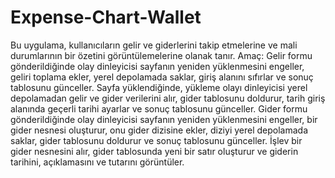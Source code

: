 # Expense-Chart-Wallet
Bu uygulama, kullanıcıların gelir ve giderlerini 
takip etmelerine ve mali durumlarının bir özetini 
görüntülemelerine olanak tanır. 
Amaç:
Gelir formu gönderildiğinde olay dinleyicisi sayfanın yeniden yüklenmesini engeller, 
geliri toplama ekler, yerel depolamada saklar, giriş alanını sıfırlar ve sonuç tablosunu günceller.
Sayfa yüklendiğinde, yükleme olayı dinleyicisi yerel depolamadan gelir ve gider verilerini alır, 
gider tablosunu doldurur, tarih giriş alanında geçerli tarihi ayarlar ve sonuç tablosunu günceller.
Gider formu gönderildiğinde olay dinleyicisi sayfanın yeniden yüklenmesini engeller, 
bir gider nesnesi oluşturur, onu gider dizisine ekler, diziyi yerel depolamada saklar, 
gider tablosunu doldurur ve sonuç tablosunu günceller.
İşlev bir gider nesnesini alır, gider tablosunda yeni bir satır oluşturur ve 
giderin tarihini, açıklamasını ve tutarını görüntüler.
